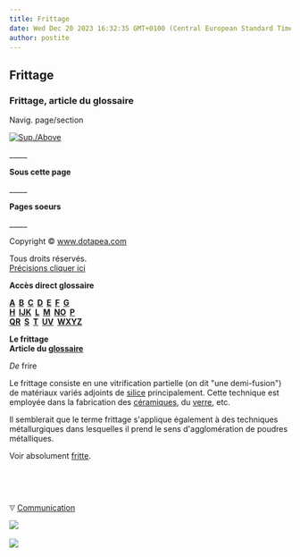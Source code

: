 ```yaml
---
title: Frittage
date: Wed Dec 20 2023 16:32:35 GMT+0100 (Central European Standard Time)
author: postite
---
```


## Frittage
### Frittage, article du glossaire
 Navig. page/section

[![Sup./Above](_derived/up_cmp_themenoir010_up.gif)](f.html)

\_\_\_\_\_

**Sous cette page**

\_\_\_\_\_

**Pages soeurs**

\_\_\_\_\_

Copyright © www.dotapea.com

Tous droits réservés.  
[Précisions cliquer ici](droitscopie.html)

**Accès direct glossaire**

**[A](a.html)  [B](b.html)  [C](c.html)  [D](d.html)  [E](e.html)  [F](f.html)  [G](g.html)  
[H](h.html)  [IJK](ijk.html)  [L](l.html)  [M](m.html)  [NO](no.html)  [P](p.html)  
[QR](qr.html)  [S](s.html)  [T](t.html)  [UV](uv.html)  [WXYZ](wxyz.html)**

**Le frittage  
Article du [glossaire](glossaire.html)**

_De_ frire

Le frittage consiste en une vitrification partielle (on dit "une demi-fusion") de matériaux variés adjoints de [silice](silice.html) principalement. Cette technique est employée dans la fabrication des [céramiques](ceramique.html), du [verre](uv.html#verre), etc.

Il semblerait que le terme frittage s'applique également à des techniques métallurgiques dans lesquelles il prend le sens d'agglomération de poudres métalliques.

Voir absolument [fritte](fritte.html).



 

 ![](images/transparent122x1.gif)

![](images/flechebas.gif) [Communication](http://www.artrealite.com/annonceurs.htm) 

[![](https://cbonvin.fr/sites/regie.artrealite.com/visuels/campagne1.png)](index-2.html#20131014)

![](https://cbonvin.fr/sites/regie.artrealite.com/visuels/campagne2.png)